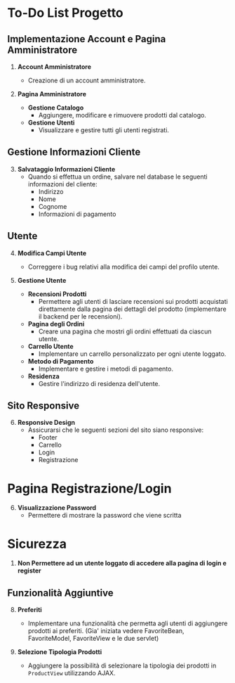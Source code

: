 # To-Do List Progetto

## Implementazione Account e Pagina Amministratore

1. **Account Amministratore**
   - Creazione di un account amministratore.

2. **Pagina Amministratore**
   - **Gestione Catalogo**
     - Aggiungere, modificare e rimuovere prodotti dal catalogo.
   - **Gestione Utenti**
     - Visualizzare e gestire tutti gli utenti registrati.

## Gestione Informazioni Cliente

3. **Salvataggio Informazioni Cliente**
   - Quando si effettua un ordine, salvare nel database le seguenti informazioni del cliente:
     - Indirizzo
     - Nome
     - Cognome
     - Informazioni di pagamento

## Utente

4. **Modifica Campi Utente**
   - Correggere i bug relativi alla modifica dei campi del profilo utente.

5. **Gestione Utente**
   - **Recensioni Prodotti**
     - Permettere agli utenti di lasciare recensioni sui prodotti acquistati direttamente dalla pagina dei dettagli del prodotto (implementare il backend per le recensioni).
   - **Pagina degli Ordini**
     - Creare una pagina che mostri gli ordini effettuati da ciascun utente.
   - **Carrello Utente**
     - Implementare un carrello personalizzato per ogni utente loggato.
   - **Metodo di Pagamento**
     - Implementare e gestire i metodi di pagamento.
   - **Residenza**
     - Gestire l'indirizzo di residenza dell'utente.

## Sito Responsive

6. **Responsive Design**
   - Assicurarsi che le seguenti sezioni del sito siano responsive:
     - Footer
     - Carrello
     - Login
     - Registrazione

# Pagina Registrazione/Login

6. **Visualizzazione Password**
    - Permettere di mostrare la password che viene scritta

# Sicurezza
1. **Non Permettere ad un utente loggato di accedere alla pagina di login e register**

## Funzionalità Aggiuntive

8. **Preferiti**
   - Implementare una funzionalità che permetta agli utenti di aggiungere prodotti ai preferiti. (Gia' iniziata vedere FavoriteBean, FavoriteModel, FavoriteView e le due servlet)


9. **Selezione Tipologia Prodotti**
   - Aggiungere la possibilità di selezionare la tipologia dei prodotti in `ProductView` utilizzando AJAX.
